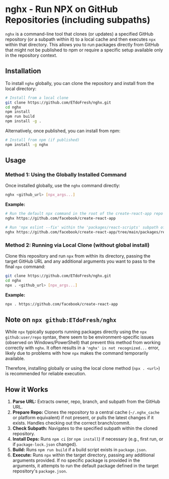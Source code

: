 # nghx - Run NPX on GitHub Repositories (including subpaths)

`nghx` is a command-line tool that clones (or updates) a specified GitHub repository (or a subpath within it) to a local cache and then executes `npx` within that directory. This allows you to run packages directly from GitHub that might not be published to npm or require a specific setup available only in the repository context.

## Installation

To install `nghx` globally, you can clone the repository and install from the local directory:

```bash
# Install from a local clone
git clone https://github.com/ETdoFresh/nghx.git
cd nghx
npm install
npm run build
npm install -g .
```

Alternatively, once published, you can install from npm:

```bash
# Install from npm (if published)
npm install -g nghx
```

## Usage

### Method 1: Using the Globally Installed Command

Once installed globally, use the `nghx` command directly:

```bash
nghx <github_url> [npx_args...]
```

**Example:**

```bash
# Run the default npx command in the root of the create-react-app repo
nghx https://github.com/facebook/create-react-app

# Run 'npx eslint --fix' within the 'packages/react-scripts' subpath of create-react-app
nghx https://github.com/facebook/create-react-app/tree/main/packages/react-scripts eslint --fix
```

### Method 2: Running via Local Clone (without global install)

Clone this repository and run `npx` from within its directory, passing the target GitHub URL and any additional arguments you want to pass to the final `npx` command:

```bash
git clone https://github.com/ETdoFresh/nghx.git
cd nghx
npx . <github_url> [npx_args...]
```

**Example:**

```bash
npx . https://github.com/facebook/create-react-app
```

## Note on `npx github:ETdoFresh/nghx`

While `npx` typically supports running packages directly using the `npx github:user/repo` syntax, there seem to be environment-specific issues (observed on Windows/PowerShell) that prevent this method from working correctly with `nghx`. It often results in a `'nghx' is not recognized...` error, likely due to problems with how `npx` makes the command temporarily available.

Therefore, installing globally or using the local clone method (`npx . <url>`) is recommended for reliable execution.

## How it Works

1.  **Parse URL:** Extracts owner, repo, branch, and subpath from the GitHub URL.
2.  **Prepare Repo:** Clones the repository to a central cache (`~/.nghx_cache` or platform equivalent) if not present, or pulls the latest changes if it exists. Handles checking out the correct branch/commit.
3.  **Check Subpath:** Navigates to the specified subpath within the cloned repository.
4.  **Install Deps:** Runs `npm ci` (or `npm install`) if necessary (e.g., first run, or if `package-lock.json` changed).
5.  **Build:** Runs `npm run build` if a build script exists in `package.json`.
6.  **Execute:** Runs `npx` within the target directory, passing any additional arguments provided. If no specific package is provided in the arguments, it attempts to run the default package defined in the target repository's `package.json`. 